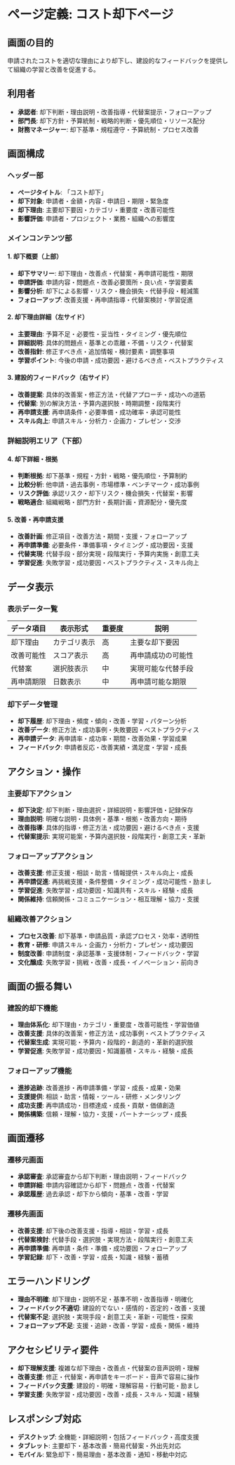 # ページ定義: コスト却下ページ

## 画面の目的
申請されたコストを適切な理由により却下し、建設的なフィードバックを提供して組織の学習と改善を促進する。

## 利用者
- **承認者**: 却下判断・理由説明・改善指導・代替案提示・フォローアップ
- **部門長**: 却下方針・予算統制・戦略的判断・優先順位・リソース配分
- **財務マネージャー**: 却下基準・規程遵守・予算統制・プロセス改善

## 画面構成

### ヘッダー部
- **ページタイトル**: 「コスト却下」
- **却下対象**: 申請者・金額・内容・申請日・期限・緊急度
- **却下理由**: 主要却下要因・カテゴリ・重要度・改善可能性
- **影響評価**: 申請者・プロジェクト・業務・組織への影響度

### メインコンテンツ部

#### 1. 却下概要（上部）
- **却下サマリー**: 却下理由・改善点・代替案・再申請可能性・期限
- **申請評価**: 申請内容・問題点・改善必要箇所・良い点・学習要素
- **影響分析**: 却下による影響・リスク・機会損失・代替手段・軽減策
- **フォローアップ**: 改善支援・再申請指導・代替案検討・学習促進

#### 2. 却下理由詳細（左サイド）
- **主要理由**: 予算不足・必要性・妥当性・タイミング・優先順位
- **詳細説明**: 具体的問題点・基準との乖離・不備・リスク・代替案
- **改善指針**: 修正すべき点・追加情報・検討要素・調整事項
- **学習ポイント**: 今後の申請・成功要因・避けるべき点・ベストプラクティス

#### 3. 建設的フィードバック（右サイド）
- **改善提案**: 具体的改善案・修正方法・代替アプローチ・成功への道筋
- **代替案**: 別の解決方法・予算内選択肢・時期調整・段階実行
- **再申請支援**: 再申請条件・必要準備・成功確率・承認可能性
- **スキル向上**: 申請スキル・分析力・企画力・プレゼン・交渉

### 詳細説明エリア（下部）

#### 4. 却下詳細・根拠
- **判断根拠**: 却下基準・規程・方針・戦略・優先順位・予算制約
- **比較分析**: 他申請・過去事例・市場標準・ベンチマーク・成功事例
- **リスク評価**: 承認リスク・却下リスク・機会損失・代替案・影響
- **戦略適合**: 組織戦略・部門方針・長期計画・資源配分・優先度

#### 5. 改善・再申請支援
- **改善計画**: 修正項目・改善方法・期間・支援・フォローアップ
- **再申請準備**: 必要条件・準備事項・タイミング・成功要因・支援
- **代替実現**: 代替手段・部分実現・段階実行・予算内実施・創意工夫
- **学習促進**: 失敗学習・成功要因・ベストプラクティス・スキル向上

## データ表示

### 表示データ一覧
| データ項目 | 表示形式 | 重要度 | 説明 |
|-----------|---------|--------|------|
| 却下理由 | カテゴリ表示 | 高 | 主要な却下要因 |
| 改善可能性 | スコア表示 | 高 | 再申請成功の可能性 |
| 代替案 | 選択肢表示 | 中 | 実現可能な代替手段 |
| 再申請期限 | 日数表示 | 中 | 再申請可能な期限 |

### 却下データ管理
- **却下履歴**: 却下理由・頻度・傾向・改善・学習・パターン分析
- **改善データ**: 修正方法・成功事例・失敗要因・ベストプラクティス
- **再申請データ**: 再申請率・成功率・期間・改善効果・学習成果
- **フィードバック**: 申請者反応・改善実績・満足度・学習・成長

## アクション・操作

### 主要却下アクション
- **却下決定**: 却下判断・理由選択・詳細説明・影響評価・記録保存
- **理由説明**: 明確な説明・具体例・基準・根拠・改善方向・期待
- **改善指導**: 具体的指導・修正方法・成功要因・避けるべき点・支援
- **代替案提示**: 実現可能案・予算内選択肢・段階実行・創意工夫・革新

### フォローアップアクション
- **改善支援**: 修正支援・相談・助言・情報提供・スキル向上・成長
- **再申請促進**: 再挑戦支援・条件整備・タイミング・成功可能性・励まし
- **学習促進**: 失敗学習・成功要因・知識共有・スキル・経験・成長
- **関係維持**: 信頼関係・コミュニケーション・相互理解・協力・支援

### 組織改善アクション
- **プロセス改善**: 却下基準・申請品質・承認プロセス・効率・透明性
- **教育・研修**: 申請スキル・企画力・分析力・プレゼン・成功要因
- **制度改善**: 申請制度・承認基準・支援体制・フィードバック・学習
- **文化醸成**: 失敗学習・挑戦・改善・成長・イノベーション・前向き

## 画面の振る舞い

### 建設的却下機能
- **理由体系化**: 却下理由・カテゴリ・重要度・改善可能性・学習価値
- **改善支援**: 具体的改善案・修正方法・成功事例・ベストプラクティス
- **代替案生成**: 実現可能・予算内・段階的・創造的・革新的選択肢
- **学習促進**: 失敗学習・成功要因・知識蓄積・スキル・経験・成長

### フォローアップ機能
- **進捗追跡**: 改善進捗・再申請準備・学習・成長・成果・効果
- **支援提供**: 相談・助言・情報・ツール・研修・メンタリング
- **成功支援**: 再申請成功・目標達成・成長・貢献・価値創造
- **関係構築**: 信頼・理解・協力・支援・パートナーシップ・成長

## 画面遷移

### 遷移元画面
- **承認審査**: 承認審査から却下判断・理由説明・フィードバック
- **申請詳細**: 申請内容確認から却下・問題点・改善・代替案
- **承認履歴**: 過去承認・却下から傾向・基準・改善・学習

### 遷移先画面
- **改善支援**: 却下後の改善支援・指導・相談・学習・成長
- **代替案検討**: 代替手段・選択肢・実現方法・段階実行・創意工夫
- **再申請準備**: 再申請・条件・準備・成功要因・フォローアップ
- **学習記録**: 却下・改善・学習・成長・知識・経験・蓄積

## エラーハンドリング
- **理由不明確**: 却下理由・説明不足・基準不明・改善指導・明確化
- **フィードバック不適切**: 建設的でない・感情的・否定的・改善・支援
- **代替案不足**: 選択肢・実現手段・創意工夫・革新・可能性・探索
- **フォローアップ不足**: 支援・追跡・改善・学習・成長・関係・維持

## アクセシビリティ要件
- **却下理解支援**: 複雑な却下理由・改善点・代替案の音声説明・理解
- **改善支援**: 修正・代替案・再申請をキーボード・音声で容易に操作
- **フィードバック支援**: 建設的・明確・理解容易・行動可能・励まし
- **学習支援**: 失敗学習・成功要因・改善・成長・スキル・知識・経験

## レスポンシブ対応
- **デスクトップ**: 全機能・詳細説明・包括フィードバック・高度支援
- **タブレット**: 主要却下・基本改善・簡易代替案・外出先対応
- **モバイル**: 緊急却下・簡易理由・基本改善・通知・移動中対応